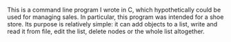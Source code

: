 This is a command line program I wrote in C, which hypothetically could be used for managing sales.
In particular, this program was intended for a shoe store. Its purpose is relatively simple: it can add objects to a list, write and read it from file, edit the list, delete nodes or the whole list altogether. 
